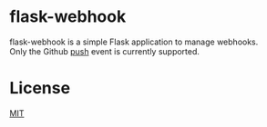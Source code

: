 # flask-webhook

flask-webhook is a simple Flask application to manage webhooks.  
Only the Github [push](https://docs.github.com/en/developers/webhooks-and-events/webhook-events-and-payloads#push) event is currently supported.

# License

[MIT](LICENSE)
